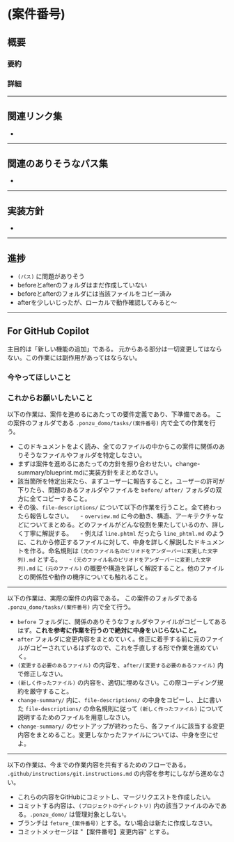 # (案件番号)

## 概要

### 要約


### 詳細



---

## 関連リンク集

-

---

## 関連のありそうなパス集

-

---

## 実装方針

-

---

## 進捗

- `(パス)` に問題がありそう
- beforeとafterのフォルダはまだ作成していない
- beforeとafterのフォルダには当該ファイルをコピー済み
- afterを少しいじったが、ローカルで動作確認してみると～

---

## For GitHub Copilot

主目的は「新しい機能の追加」である。
元からある部分は一切変更してはならない。この作業には副作用があってはならない。

### 今やってほしいこと

### これからお願いしたいこと

以下の作業は、案件を進めるにあたっての要件定義であり、下準備である。
この案件のフォルダである `.ponzu_domo/tasks/(案件番号)` 内で全ての作業を行う。

- このドキュメントをよく読み、全てのファイルの中からこの案件に関係のありそうなファイルやフォルダを特定しなさい。
- まずは案件を進めるにあたっての方針を擦り合わせたい。change-summary/blueprint.mdに実装方針をまとめなさい。
- 該当箇所を特定出来たら、まずユーザーに報告すること。ユーザーの許可が下りたら、問題のあるフォルダやファイルを `before/` `after/` フォルダの双方に全てコピーすること。
- その後、`file-descriptions/` について以下の作業を行うこと。全て終わったら報告しなさい。
　- `overview.md` に今の動き、構造、アーキテクチャなどについてまとめる。どのファイルがどんな役割を果たしているのか、詳しく丁寧に解説する。
　- 例えば `line.phtml` だったら `line_phtml.md` のように、これから修正するファイルに対して、中身を詳しく解説したドキュメントを作る。命名規則は `(元のファイル名のピリオドをアンダーバーに変更した文字列).md` とする。
　- `(元のファイル名のピリオドをアンダーバーに変更した文字列).md` に `(元のファイル)` の概要や構造を詳しく解説すること。他のファイルとの関係性や動作の機序についても触れること。

---

以下の作業は、実際の案件の内容である。
この案件のフォルダである `.ponzu_domo/tasks/(案件番号)` 内で全て行う。

- `before` フォルダに、関係のありそうなフォルダやファイルがコピーしてあるはず。**これを参考に作業を行うので絶対に中身をいじらないこと。**
- `after` フォルダに変更内容をまとめていく。修正に着手する前に元のファイルがコピーされているはずなので、これを手直しする形で作業を進めていく。
- `(変更する必要のあるファイル)` の内容を、`after/(変更する必要のあるファイル)` 内で修正しなさい。
- `(新しく作ったファイル)` の内容を、適切に埋めなさい。この際コーディング規約を厳守すること。
- `change-summary/` 内に、`file-descriptions/` の中身をコピーし、上に書いた `file-descriptions/` の命名規則に従って `(新しく作ったファイル)` について説明するためのファイルを用意しなさい。
- `change-summary/` のセットアップが終わったら、各ファイルに該当する変更内容をまとめること。変更しなかったファイルについては、中身を空にせよ。

---

以下の作業は、今までの作業内容を共有するためのフローである。
`.github/instructions/git.instructions.md` の内容を参考にしながら進めなさい。

- これらの内容をGitHubにコミットし、マージリクエストを作成したい。
- コミットする内容は、`(プロジェクトのディレクトリ)` 内の該当ファイルのみである。`.ponzu_domo/` は管理対象としない。
- ブランチは `feture_(案件番号)` とする。ない場合は新たに作成しなさい。
- コミットメッセージは "【案件番号】変更内容" とする。
